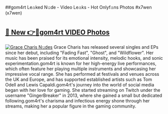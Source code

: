 ##gom4rt Le𝚊ked N𝚞de - Video Le𝚊ks - Hot Onlyf𝚊ns Photos #x7wen (x7wen)

# <h2><a href="https://mediaupload.pro?title=gom4rt&ref=9FEB">🔗 New 👉🔴gom4rt VIDEO Photos</a></h2>

[![Grace Charis N𝚞des](https://i.imgur.com/rIISA9y.gif)](https://mediaupload.pro?title=gom4rt&ref=9FEB)
Grace Charis has released several singles and EPs since her debut, including "Fading Fast", "Ghost", and "Wildflower". Her music has been praised for its emotional intensity, melodic hooks, and sonic experimentation.gom4rt is known for her high-energy live performances, which often feature her playing multiple instruments and showcasing her impressive vocal range. She has performed at festivals and venues across the UK and Europe, and has supported established artists such as Tom Odell and Lewis Capaldi.gom4rt's journey into the world of social media began with her love for gaming. She started streaming on Twitch under the username "GingerBreaker" in 2013, where she gained a small but dedicated following.gom4rt's charisma and infectious energy shone through her streams, making her a popular figure in the gaming community.